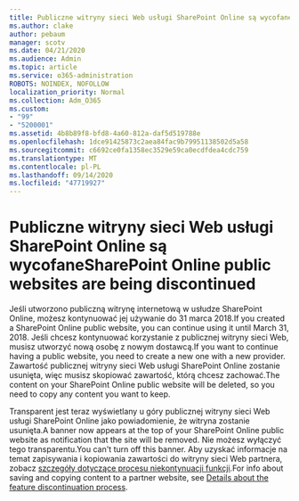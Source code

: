 ```yaml
---
title: Publiczne witryny sieci Web usługi SharePoint Online są wycofane
ms.author: clake
author: pebaum
manager: scotv
ms.date: 04/21/2020
ms.audience: Admin
ms.topic: article
ms.service: o365-administration
ROBOTS: NOINDEX, NOFOLLOW
localization_priority: Normal
ms.collection: Adm_O365
ms.custom:
- "99"
- "5200001"
ms.assetid: 4b8b89f8-bfd8-4a60-812a-daf5d519788e
ms.openlocfilehash: 1dce91425873c2aea84fac9b79951138502d5a58
ms.sourcegitcommit: c6692ce0fa1358ec3529e59ca0ecdfdea4cdc759
ms.translationtype: MT
ms.contentlocale: pl-PL
ms.lasthandoff: 09/14/2020
ms.locfileid: "47719927"
---
```

# <a name="sharepoint-online-public-websites-are-being-discontinued"></a><span data-ttu-id="cde57-102">Publiczne witryny sieci Web usługi SharePoint Online są wycofane</span><span class="sxs-lookup"><span data-stu-id="cde57-102">SharePoint Online public websites are being discontinued</span></span>

<span data-ttu-id="cde57-103">Jeśli utworzono publiczną witrynę internetową w usłudze SharePoint Online, możesz kontynuować jej używanie do 31 marca 2018.</span><span class="sxs-lookup"><span data-stu-id="cde57-103">If you created a SharePoint Online public website, you can continue using it until March 31, 2018.</span></span> <span data-ttu-id="cde57-104">Jeśli chcesz kontynuować korzystanie z publicznej witryny sieci Web, musisz utworzyć nową osobę z nowym dostawcą.</span><span class="sxs-lookup"><span data-stu-id="cde57-104">If you want to continue having a public website, you need to create a new one with a new provider.</span></span> <span data-ttu-id="cde57-105">Zawartość publicznej witryny sieci Web usługi SharePoint Online zostanie usunięta, więc musisz skopiować zawartość, którą chcesz zachować.</span><span class="sxs-lookup"><span data-stu-id="cde57-105">The content on your SharePoint Online public website will be deleted, so you need to copy any content you want to keep.</span></span>
  
<span data-ttu-id="cde57-106">Transparent jest teraz wyświetlany u góry publicznej witryny sieci Web usługi SharePoint Online jako powiadomienie, że witryna zostanie usunięta.</span><span class="sxs-lookup"><span data-stu-id="cde57-106">A banner now appears at the top of your SharePoint Online public website as notification that the site will be removed.</span></span> <span data-ttu-id="cde57-107">Nie możesz wyłączyć tego transparentu.</span><span class="sxs-lookup"><span data-stu-id="cde57-107">You can't turn off this banner.</span></span> <span data-ttu-id="cde57-108">Aby uzyskać informacje na temat zapisywania i kopiowania zawartości do witryny sieci Web partnera, zobacz [szczegóły dotyczące procesu niekontynuacji funkcji](https://go.microsoft.com/fwlink/?linkid=866980).</span><span class="sxs-lookup"><span data-stu-id="cde57-108">For info about saving and copying content to a partner website, see [Details about the feature discontinuation process](https://go.microsoft.com/fwlink/?linkid=866980).</span></span>
  